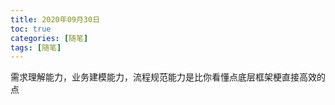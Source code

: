 ```yaml
---
title: 2020年09月30日
toc: true
categories: [随笔]
tags: [随笔]
---
```


需求理解能力，业务建模能力，流程规范能力是比你看懂点底层框架梗直接高效的点

